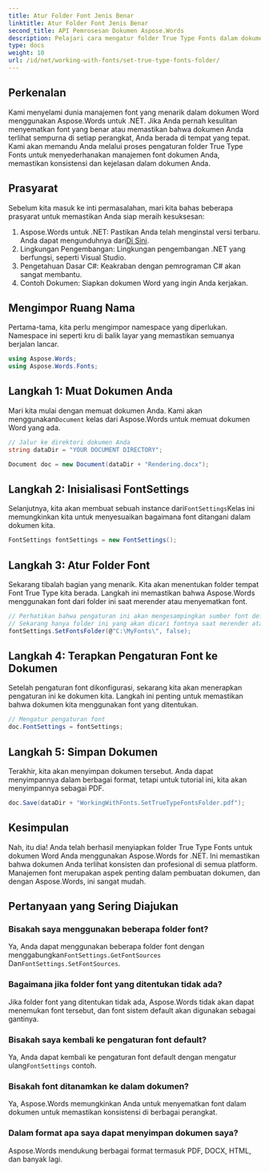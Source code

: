 ```yaml
---
title: Atur Folder Font Jenis Benar
linktitle: Atur Folder Font Jenis Benar
second_title: API Pemrosesan Dokumen Aspose.Words
description: Pelajari cara mengatur folder True Type Fonts dalam dokumen Word menggunakan Aspose.Words untuk .NET. Ikuti panduan terperinci kami, langkah demi langkah untuk memastikan manajemen font yang konsisten.
type: docs
weight: 10
url: /id/net/working-with-fonts/set-true-type-fonts-folder/
---
```

## Perkenalan

Kami menyelami dunia manajemen font yang menarik dalam dokumen Word menggunakan Aspose.Words untuk .NET. Jika Anda pernah kesulitan menyematkan font yang benar atau memastikan bahwa dokumen Anda terlihat sempurna di setiap perangkat, Anda berada di tempat yang tepat. Kami akan memandu Anda melalui proses pengaturan folder True Type Fonts untuk menyederhanakan manajemen font dokumen Anda, memastikan konsistensi dan kejelasan dalam dokumen Anda.

## Prasyarat

Sebelum kita masuk ke inti permasalahan, mari kita bahas beberapa prasyarat untuk memastikan Anda siap meraih kesuksesan:

1.  Aspose.Words untuk .NET: Pastikan Anda telah menginstal versi terbaru. Anda dapat mengunduhnya dari[Di Sini](https://releases.aspose.com/words/net/).
2. Lingkungan Pengembangan: Lingkungan pengembangan .NET yang berfungsi, seperti Visual Studio.
3. Pengetahuan Dasar C#: Keakraban dengan pemrograman C# akan sangat membantu.
4. Contoh Dokumen: Siapkan dokumen Word yang ingin Anda kerjakan.

## Mengimpor Ruang Nama

Pertama-tama, kita perlu mengimpor namespace yang diperlukan. Namespace ini seperti kru di balik layar yang memastikan semuanya berjalan lancar.

```csharp
using Aspose.Words;
using Aspose.Words.Fonts;
```

## Langkah 1: Muat Dokumen Anda

 Mari kita mulai dengan memuat dokumen Anda. Kami akan menggunakan`Document` kelas dari Aspose.Words untuk memuat dokumen Word yang ada.

```csharp
// Jalur ke direktori dokumen Anda
string dataDir = "YOUR DOCUMENT DIRECTORY";

Document doc = new Document(dataDir + "Rendering.docx");
```

## Langkah 2: Inisialisasi FontSettings

 Selanjutnya, kita akan membuat sebuah instance dari`FontSettings`Kelas ini memungkinkan kita untuk menyesuaikan bagaimana font ditangani dalam dokumen kita.

```csharp
FontSettings fontSettings = new FontSettings();
```

## Langkah 3: Atur Folder Font

Sekarang tibalah bagian yang menarik. Kita akan menentukan folder tempat Font True Type kita berada. Langkah ini memastikan bahwa Aspose.Words menggunakan font dari folder ini saat merender atau menyematkan font.

```csharp
// Perhatikan bahwa pengaturan ini akan mengesampingkan sumber font default apa pun yang sedang dicari secara default.
// Sekarang hanya folder ini yang akan dicari fontnya saat merender atau menanamkan font.
fontSettings.SetFontsFolder(@"C:\MyFonts\", false);
```

## Langkah 4: Terapkan Pengaturan Font ke Dokumen

Setelah pengaturan font dikonfigurasi, sekarang kita akan menerapkan pengaturan ini ke dokumen kita. Langkah ini penting untuk memastikan bahwa dokumen kita menggunakan font yang ditentukan.

```csharp
// Mengatur pengaturan font
doc.FontSettings = fontSettings;
```

## Langkah 5: Simpan Dokumen

Terakhir, kita akan menyimpan dokumen tersebut. Anda dapat menyimpannya dalam berbagai format, tetapi untuk tutorial ini, kita akan menyimpannya sebagai PDF.

```csharp
doc.Save(dataDir + "WorkingWithFonts.SetTrueTypeFontsFolder.pdf");
```

## Kesimpulan

Nah, itu dia! Anda telah berhasil menyiapkan folder True Type Fonts untuk dokumen Word Anda menggunakan Aspose.Words for .NET. Ini memastikan bahwa dokumen Anda terlihat konsisten dan profesional di semua platform. Manajemen font merupakan aspek penting dalam pembuatan dokumen, dan dengan Aspose.Words, ini sangat mudah.

## Pertanyaan yang Sering Diajukan

### Bisakah saya menggunakan beberapa folder font?
 Ya, Anda dapat menggunakan beberapa folder font dengan menggabungkan`FontSettings.GetFontSources` Dan`FontSettings.SetFontSources`.

### Bagaimana jika folder font yang ditentukan tidak ada?
Jika folder font yang ditentukan tidak ada, Aspose.Words tidak akan dapat menemukan font tersebut, dan font sistem default akan digunakan sebagai gantinya.

### Bisakah saya kembali ke pengaturan font default?
 Ya, Anda dapat kembali ke pengaturan font default dengan mengatur ulang`FontSettings` contoh.

### Bisakah font ditanamkan ke dalam dokumen?
Ya, Aspose.Words memungkinkan Anda untuk menyematkan font dalam dokumen untuk memastikan konsistensi di berbagai perangkat.

### Dalam format apa saya dapat menyimpan dokumen saya?
Aspose.Words mendukung berbagai format termasuk PDF, DOCX, HTML, dan banyak lagi.